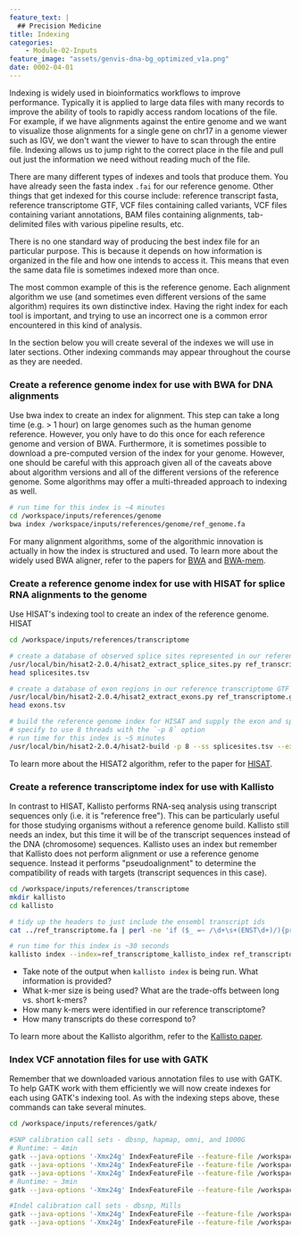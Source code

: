 ```yaml
---
feature_text: |
  ## Precision Medicine
title: Indexing
categories:
    - Module-02-Inputs
feature_image: "assets/genvis-dna-bg_optimized_v1a.png"
date: 0002-04-01
---
```


Indexing is widely used in bioinformatics workflows to improve performance. Typically it is applied to large data files with many records to improve the ability of tools to rapidly access random locations of the file.  For example, if we have alignments against the entire genome and we want to visualize those alignments for a single gene on chr17 in a genome viewer such as IGV, we don't want the viewer to have to scan through the entire file. Indexing allows us to jump right to the correct place in the file and pull out just the information we need without reading much of the file.

There are many different types of indexes and tools that produce them. You have already seen the fasta index `.fai` for our reference genome. Other things that get indexed for this course include: reference transcript fasta, reference transcriptome GTF, VCF files containing called variants, VCF files containing variant annotations, BAM files containing alignments, tab-delimited files with various pipeline results,  etc.

There is no one standard way of producing the best index file for an particular purpose. This is because it depends on how information is organized in the file and how one intends to access it. This means that even the same data file is sometimes indexed more than once.

The most common example of this is the reference genome. Each alignment algorithm we use (and sometimes even different versions of the same algorithm) requires its own distinctive index. Having the right index for each tool is important, and trying to use an incorrect one is a common error encountered in this kind of analysis.

In the section below you will create several of the indexes we will use in later sections. Other indexing commands may appear throughout the course as they are needed.

### Create a reference genome index for use with BWA for DNA alignments
Use bwa index to create an index for alignment. This step can take a long time (e.g. > 1 hour) on large genomes such as the human genome reference. However, you only have to do this once for each reference genome and version of BWA.  Furthermore, it is sometimes possible to download a pre-computed version of the index for your genome.  However, one should be careful with this approach given all of the caveats above about algorithm versions and all of the different versions of the reference genome. Some algorithms may offer a multi-threaded approach to indexing as well.

```bash
# run time for this index is ~4 minutes
cd /workspace/inputs/references/genome
bwa index /workspace/inputs/references/genome/ref_genome.fa
```

For many alignment algorithms, some of the algorithmic innovation is actually in how the index is structured and used. To learn more about the widely used BWA aligner, refer to the papers for [BWA](https://www.ncbi.nlm.nih.gov/pmc/articles/PMC2705234/) and [BWA-mem](https://arxiv.org/pdf/1303.3997.pdf).

### Create a reference genome index for use with HISAT for splice RNA alignments to the genome
Use HISAT's indexing tool to create an index of the reference genome. HISAT

```bash
cd /workspace/inputs/references/transcriptome

# create a database of observed splice sites represented in our reference transcriptome GTF
/usr/local/bin/hisat2-2.0.4/hisat2_extract_splice_sites.py ref_transcriptome.gtf > splicesites.tsv
head splicesites.tsv

# create a database of exon regions in our reference transcriptome GTF
/usr/local/bin/hisat2-2.0.4/hisat2_extract_exons.py ref_transcriptome.gtf > exons.tsv
head exons.tsv

# build the reference genome index for HISAT and supply the exon and splice site information extracted in the previous steps
# specify to use 8 threads with the `-p 8` option
# run time for this index is ~5 minutes
/usr/local/bin/hisat2-2.0.4/hisat2-build -p 8 --ss splicesites.tsv --exon exons.tsv /workspace/inputs/references/genome/ref_genome.fa ref_genome

```
To learn more about the HISAT2 algorithm, refer to the paper for [HISAT](https://www.ncbi.nlm.nih.gov/pmc/articles/PMC4655817/).

### Create a reference transcriptome index for use with Kallisto
In contrast to HISAT, Kallisto performs RNA-seq analysis using transcript sequences only (i.e. it is "reference free"). This can be particularly useful for those studying organisms without a reference genome build. Kallisto still needs an index, but this time it will be of the transcript sequences instead of the DNA (chromosome) sequences. Kallisto uses an index but remember that Kallisto does not perform alignment or use a reference genome sequence. Instead it performs "pseudoalignment" to determine the compatibility of reads with targets (transcript sequences in this case).

```bash
cd /workspace/inputs/references/transcriptome
mkdir kallisto
cd kallisto

# tidy up the headers to just include the ensembl transcript ids
cat ../ref_transcriptome.fa | perl -ne 'if ($_ =~ /\d+\s+(ENST\d+)/){print ">$1\n"}else{print $_}' > ref_transcriptome_clean.fa

# run time for this index is ~30 seconds
kallisto index --index=ref_transcriptome_kallisto_index ref_transcriptome_clean.fa

```

* Take note of the output when `kallisto index` is being run. What information is provided? 
* What k-mer size is being used? What are the trade-offs between long vs. short k-mers?
* How many k-mers were identified in our reference transcriptome?
* How many transcripts do these correspond to?

To learn more about the Kallisto algorithm, refer to the [Kallisto paper](https://www.ncbi.nlm.nih.gov/pubmed/27043002).

### Index VCF annotation files for use with GATK
Remember that we downloaded various annotation files to use with GATK. To help GATK work with them efficiently we will now create indexes for each using GATK's indexing tool. As with the indexing steps above, these commands can take several minutes.

```bash
cd /workspace/inputs/references/gatk/

#SNP calibration call sets - dbsnp, hapmap, omni, and 1000G
# Runtime: ~ 4min
gatk --java-options '-Xmx24g' IndexFeatureFile --feature-file /workspace/inputs/references/gatk/Homo_sapiens_assembly38.dbsnp138.vcf.gz
gatk --java-options '-Xmx24g' IndexFeatureFile --feature-file /workspace/inputs/references/gatk/hapmap_3.3.hg38.vcf.gz
gatk --java-options '-Xmx24g' IndexFeatureFile --feature-file /workspace/inputs/references/gatk/1000G_omni2.5.hg38.vcf.gz
# Runtime: ~ 3min
gatk --java-options '-Xmx24g' IndexFeatureFile --feature-file /workspace/inputs/references/gatk/1000G_phase1.snps.high_confidence.hg38.vcf.gz

#Indel calibration call sets - dbsnp, Mills
gatk --java-options '-Xmx24g' IndexFeatureFile --feature-file /workspace/inputs/references/gatk/Homo_sapiens_assembly38.known_indels.vcf.gz
gatk --java-options '-Xmx24g' IndexFeatureFile --feature-file /workspace/inputs/references/gatk/Mills_and_1000G_gold_standard.indels.hg38.vcf.gz

```
